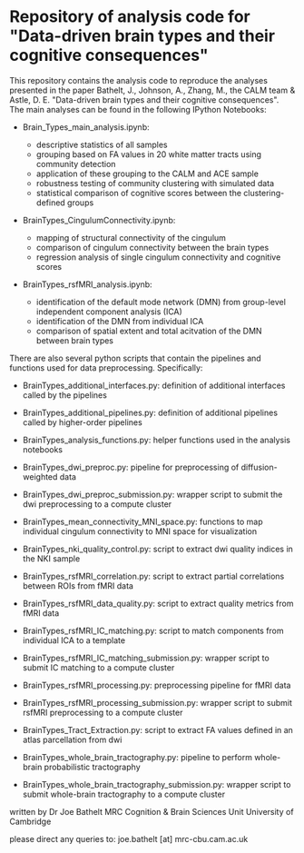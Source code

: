 # Repository of analysis code for "Data-driven brain types and their cognitive consequences"
This repository contains the analysis code to reproduce the analyses presented in the paper Bathelt, J., Johnson, A., Zhang, M., the CALM team & Astle, D. E. "Data-driven brain types and their cognitive consequences". The main analyses can be found in the following IPython Notebooks:

- Brain_Types_main_analysis.ipynb:
    - descriptive statistics of all samples
    - grouping based on FA values in 20 white matter tracts using community detection
    - application of these grouping to the CALM and ACE sample
    - robustness testing of community clustering with simulated data
    - statistical comparison of cognitive scores between the clustering-defined groups


- BrainTypes_CingulumConnectivity.ipynb:
    - mapping of structural connectivity of the cingulum
    - comparison of cingulum connectivity between the brain types
    - regression analysis of single cingulum connectivity and cognitive scores


- BrainTypes_rsfMRI_analysis.ipynb:
    - identification of the default mode network (DMN) from group-level independent component analysis (ICA)
    - identification of the DMN from individual ICA
    - comparison of spatial extent and total acitvation of the DMN between brain types


There are also several python scripts that contain the pipelines and functions used for data preprocessing. Specifically:

- BrainTypes_additional_interfaces.py: definition of additional interfaces called by the pipelines


- BrainTypes_additional_pipelines.py: definition of additional pipelines called by higher-order pipelines


- BrainTypes_analysis_functions.py: helper functions used in the analysis notebooks


- BrainTypes_dwi_preproc.py: pipeline for preprocessing of diffusion-weighted data


- BrainTypes_dwi_preproc_submission.py: wrapper script to submit the dwi preprocessing to a compute cluster


- BrainTypes_mean_connectivity_MNI_space.py: functions to map individual cingulum connectivity to MNI space for visualization


- BrainTypes_nki_quality_control.py: script to extract dwi quality indices in the NKI sample


- BrainTypes_rsfMRI_correlation.py: script to extract partial correlations between ROIs from fMRI data


- BrainTypes_rsfMRI_data_quality.py: script to extract quality metrics from fMRI data


- BrainTypes_rsfMRI_IC_matching.py: script to match components from individual ICA to a template


- BrainTypes_rsfMRI_IC_matching_submission.py: wrapper script to submit IC matching to a compute cluster


- BrainTypes_rsfMRI_processing.py: preprocessing pipeline for fMRI data


- BrainTypes_rsfMRI_processing_submission.py: wrapper script to submit rsfMRI preprocessing to a compute cluster


- BrainTypes_Tract_Extraction.py: script to extract FA values defined in an atlas parcellation from dwi


- BrainTypes_whole_brain_tractography.py: pipeline to perform whole-brain probabilistic tractography


- BrainTypes_whole_brain_tractography_submission.py: wrapper script to submit whole-brain tractography to a compute cluster




written by
Dr Joe Bathelt
MRC Cognition & Brain Sciences Unit
University of Cambridge

please direct any queries to:
joe.bathelt [at] mrc-cbu.cam.ac.uk
